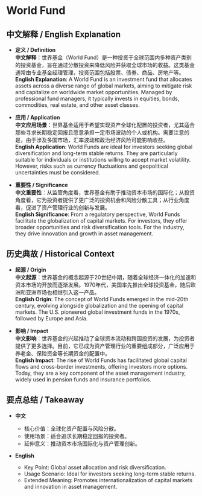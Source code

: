 # World Fund

## 中文解释 / English Explanation

* **定义 / Definition**  
  **中文解释**：世界基金（World Fund）是一种投资于全球范围内多种资产类别的投资基金，旨在通过分散投资来降低风险并获取全球市场的收益。这类基金通常由专业基金经理管理，投资范围包括股票、债券、商品、房地产等。  
  **English Explanation**: A World Fund is an investment fund that allocates assets across a diverse range of global markets, aiming to mitigate risk and capitalize on worldwide market opportunities. Managed by professional fund managers, it typically invests in equities, bonds, commodities, real estate, and other asset classes.

* **应用 / Application**  
  **中文应用场景**：世界基金适用于希望实现资产全球化配置的投资者，尤其适合那些寻求长期稳定回报且愿意承担一定市场波动的个人或机构。需要注意的是，由于涉及多国市场，汇率波动和政治经济风险可能影响收益。  
  **English Application**: World Funds are ideal for investors seeking global diversification and long-term stable returns. They are particularly suitable for individuals or institutions willing to accept market volatility. However, risks such as currency fluctuations and geopolitical uncertainties must be considered.

* **重要性 / Significance**  
  **中文重要性**：从监管角度看，世界基金有助于推动资本市场的国际化；从投资角度看，它为投资者提供了更广泛的投资机会和风险分散工具；从行业角度看，促进了资产管理行业的创新与发展。  
  **English Significance**: From a regulatory perspective, World Funds facilitate the globalization of capital markets. For investors, they offer broader opportunities and risk diversification tools. For the industry, they drive innovation and growth in asset management.

## 历史典故 / Historical Context

* **起源 / Origin**  
  **中文起源**：世界基金的概念起源于20世纪中期，随着全球经济一体化的加速和资本市场的开放而逐渐发展。1970年代，美国率先推出全球投资基金，随后欧洲和亚洲市场也相继引入这一产品。  
  **English Origin**: The concept of World Funds emerged in the mid-20th century, evolving alongside globalization and the opening of capital markets. The U.S. pioneered global investment funds in the 1970s, followed by Europe and Asia.

* **影响 / Impact**  
  **中文影响**：世界基金的兴起推动了全球资本流动和跨国投资的发展，为投资者提供了更多选择。目前，它已成为资产管理行业的重要组成部分，广泛应用于养老金、保险资金等长期资金的配置中。  
  **English Impact**: The rise of World Funds has facilitated global capital flows and cross-border investments, offering investors more options. Today, they are a key component of the asset management industry, widely used in pension funds and insurance portfolios.

## 要点总结 / Takeaway

* **中文**  
  - 核心价值：全球化资产配置与风险分散。  
  - 使用场景：适合追求长期稳定回报的投资者。  
  - 延伸意义：推动资本市场国际化与资产管理创新。

* **English**  
  - Key Point: Global asset allocation and risk diversification.  
  - Usage Scenario: Ideal for investors seeking long-term stable returns.  
  - Extended Meaning: Promotes internationalization of capital markets and innovation in asset management.